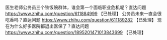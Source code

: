 医生老师公务员三个铁饭碗群体，谁会第一个面临职业危机呢？直达问题	https://www.zhihu.com/question/611884999 【已处理】
公务员未来一直会很吃香吗？直达问题	https://www.zhihu.com/question/611189282 【已处理】
现在为什么好多医院都退出医保了？直达问题	https://www.zhihu.com/question/1895201471013843699 【已处理】
